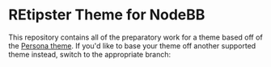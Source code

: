 # REtipster Theme for NodeBB

This repository contains all of the preparatory work for a theme based off of the [Persona theme](https://github.com/NodeBB/nodebb-theme-persona). If you'd like to base your theme off another supported theme instead, switch to the appropriate branch:

